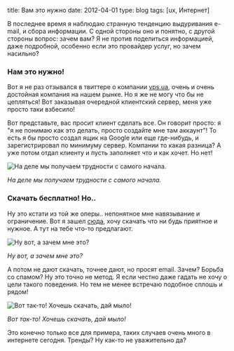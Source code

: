 title: Вам это нужно
date: 2012-04-01
type: blog
tags: [ux, Интернет]

В последнее время я наблюдаю странную тенденцию выдуривания e-mail, и сбора информации. С одной стороны оно и понятно, с другой стороны вопрос: зачем вам? Я не против поделиться информацией, даже подробной, особенно если это провайдер услуг, но зачем насильно?

### Нам это нужно!

Вот я не раз отзывался в твиттере о компании [vps.ua](http://vps.ua/), очень и очень достойная компания на нашем рынке. Но я же не могу что бы не цепляться! Вот заказывая очередной клиентский сервер, меня уже просто таки взбесило! 

Вот представьте, вас просит клиент сделать все. Он говорит просто: я "я не понимаю как это делать, просто создайте мне там аккаунт"! То есть я бы просто создал ящик на Google или еще где-нибудь, и зарегистрировал по минимуму сервер. Компании то какая разница? А уже потом отдал клиенту и пусть заполняет что и как хочет. Но нет!

![На деле мы получаем трудности с самого начала.](http://macgera.s3.amazonaws.com/old-media/files/so_1.png)

*На деле мы получаем трудности с самого начала.*

### Скачать бесплатно! Но..

Ну это кстати из той же оперы.. непонятное мне навязывание и ограничение. Вот я зашел [сюда](http://www.premiumpixels.com/freebies/safari-browser-chrome-psd/), хочу скачать что ни будь приятное и нужное. А тут на тебе что-то предлагают.

![Ну вот, а зачем мне это?](http://macgera.s3.amazonaws.com/old-media/files/foru.jpg)

*Ну вот, а зачем мне это?*

А потом не дают скачать, точнее дают, но просят email. Зачем? Борьба со спамом? Ну это точно не метод. Я если честно даже гадать не хочу о цели такого поведения. Но тем не менее встречаю подобное сплошь и рядом!

![Вот так-то! Хочешь скачать, дай мыло!](http://macgera.s3.amazonaws.com/old-media/files/donald.jpg)

*Вот так-то! Хочешь скачать, дай мыло!*

Это конечно только все для примера, таких случаев очень много в интернете сегодня. Тренды? Ну как-то не уважительно да?